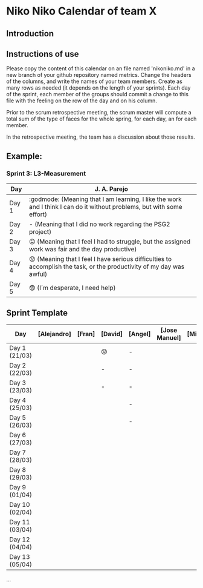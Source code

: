 # Niko Niko Calendar of team X
## Introduction

## Instructions of use
Please copy the content of this calendar on an file named 'nikoniko.md' in a new branch of your github repository named metrics.
Change the headers of the columns, and write the names of your team members.
Create as many rows as needed (it depends on the length of your sprints).
Each day of the sprint, each member of the groups should commit a change to this file with the feeling on the row of the day and on his column. 

Prior to the scrum retrospective meeting, the scrum master will compute a total sum of the type of faces for the whole spring, for each day, an for each member.

In the retrospective meeting, the team has a discussion about those results.

## Example:

### Sprint 3: L3-Measurement 

| Day           | J. A. Parejo  |
| ------------- | ------------- |
| Day 1         |    :godmode: (Meaning that I am learning, I like the work and I think I can do it without problems, but with some effort) |
| Day 2         |    - (Meaning that I did no work regarding the PSG2 project)           |
| Day 3         |    :neutral_face:  (Meaning that I feel I had to struggle, but the assigned work was fair and the day productive)          |:fearful:
| Day 4         |    :worried: (Meaning that I feel I have serious difficulties to accomplish the task, or the productivity of my day was awful)           |
| Day 5         |    :fearful:   (I´m desperate, I need help)        |


## Sprint Template

| Day            | [Alejandro] | [Fran] | [David]   | [Angel] | [Jose Manuel] | [Miguel] |
| -------------- | ----------- | ------ | --------- | ------- | ------------- | -------- |
| Day 1 (21/03)  |             |        | :worried: | -       |               |          |
| Day 2 (22/03)  |             |        | -         | -       |               |          |
| Day 3 (23/03)  |             |        | -         | -       |               |          |
| Day 4 (25/03)  |             |        |           | -       |               |          |
| Day 5 (26/03)  |             |        |           | -       |               |          |
| Day 6 (27/03)  |             |        |           |         |               |          |
| Day 7 (28/03)  |             |        |           |         |               |          |
| Day 8 (29/03)  |             |        |           |         |               |          |
| Day 9 (01/04)  |             |        |           |         |               |          |
| Day 10 (02/04) |             |        |           |         |               |          |
| Day 11 (03/04) |             |        |           |         |               |          |
| Day 12 (04/04) |             |        |           |         |               |          |
| Day 13 (05/04) |             |        |           |         |               |          |
...
